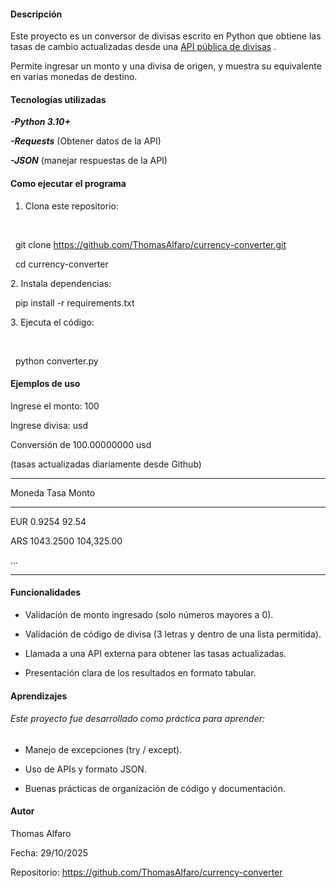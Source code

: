 #### **Descripción**



Este proyecto es un conversor de divisas escrito en Python que obtiene las tasas de cambio actualizadas desde una [API pública de divisas](https://github.com/fawazahmed0/currency-api) .

Permite ingresar un monto y una divisa de origen, y muestra su equivalente en varias monedas de destino.



#### **Tecnologías utilizadas**



***-Python 3.10+***

***-Requests*** (Obtener datos de la API)

***-JSON*** (manejar respuestas de la API)



#### **Como ejecutar el programa**

1. Clona este repositorio:

 

   git clone https://github.com/ThomasAlfaro/currency-converter.git

   cd currency-converter



2\. Instala dependencias:



   pip install -r requirements.txt



3\. Ejecuta el código:

 

   python converter.py





#### **Ejemplos de uso**



Ingrese el monto: 100

Ingrese divisa: usd





Conversión de 100.00000000 usd

(tasas actualizadas diariamente desde Github)

---

Moneda           Tasa            Monto

---

EUR             0.9254           92.54

ARS           1043.2500      104,325.00

...

---





#### **Funcionalidades**



* Validación de monto ingresado (solo números mayores a 0).



* Validación de código de divisa (3 letras y dentro de una lista permitida).



* Llamada a una API externa para obtener las tasas actualizadas.



* Presentación clara de los resultados en formato tabular.





#### 

#### **Aprendizajes**



###### *Este proyecto fue desarrollado como práctica para aprender:*



* Manejo de excepciones (try / except).



* Uso de APIs y formato JSON.



* Buenas prácticas de organización de código y documentación.





#### **Autor**



Thomas Alfaro

Fecha: 29/10/2025

Repositorio: https://github.com/ThomasAlfaro/currency-converter


